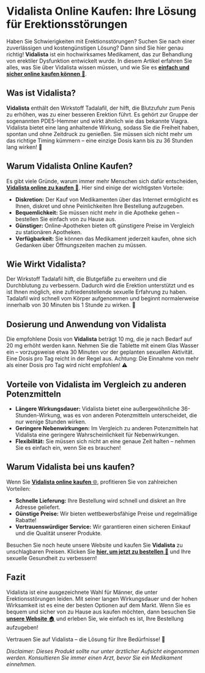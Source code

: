 # Vidalista Online Kaufen: Ihre Lösung für Erektionsstörungen

Haben Sie Schwierigkeiten mit Erektionsstörungen? Suchen Sie nach einer zuverlässigen und kostengünstigen Lösung? Dann sind Sie hier genau richtig! **Vidalista** ist ein hochwirksames Medikament, das zur Behandlung von erektiler Dysfunktion entwickelt wurde. In diesem Artikel erfahren Sie alles, was Sie über Vidalista wissen müssen, und wie Sie es [**einfach und sicher online kaufen können** 🚀](https://tinyurl.com/buyvidalista).

## Was ist Vidalista?

**Vidalista** enthält den Wirkstoff Tadalafil, der hilft, die Blutzufuhr zum Penis zu erhöhen, was zu einer besseren Erektion führt. Es gehört zur Gruppe der sogenannten PDE5-Hemmer und wirkt ähnlich wie das bekannte Viagra. Vidalista bietet eine lang anhaltende Wirkung, sodass Sie die Freiheit haben, spontan und ohne Zeitdruck zu genießen. Sie müssen sich nicht mehr um das richtige Timing kümmern – eine einzige Dosis kann bis zu 36 Stunden lang wirken! 💪

## Warum Vidalista Online Kaufen?

Es gibt viele Gründe, warum immer mehr Menschen sich dafür entscheiden, [**Vidalista online zu kaufen** 🛒](https://tinyurl.com/buyvidalista). Hier sind einige der wichtigsten Vorteile:

- **Diskretion:** Der Kauf von Medikamenten über das Internet ermöglicht es Ihnen, diskret und ohne Peinlichkeiten Ihre Bestellung aufzugeben.
- **Bequemlichkeit:** Sie müssen nicht mehr in die Apotheke gehen – bestellen Sie einfach von zu Hause aus.
- **Günstiger:** Online-Apotheken bieten oft günstigere Preise im Vergleich zu stationären Apotheken.
- **Verfügbarkeit:** Sie können das Medikament jederzeit kaufen, ohne sich Gedanken über Öffnungszeiten machen zu müssen.

## Wie Wirkt Vidalista?

Der Wirkstoff Tadalafil hilft, die Blutgefäße zu erweitern und die Durchblutung zu verbessern. Dadurch wird die Erektion unterstützt und es ist Ihnen möglich, eine zufriedenstellende sexuelle Erfahrung zu haben. Tadalafil wird schnell vom Körper aufgenommen und beginnt normalerweise innerhalb von 30 Minuten bis 1 Stunde zu wirken. 🍃

## Dosierung und Anwendung von Vidalista

Die empfohlene Dosis von **Vidalista** beträgt 10 mg, die je nach Bedarf auf 20 mg erhöht werden kann. Nehmen Sie die Tablette mit einem Glas Wasser ein – vorzugsweise etwa 30 Minuten vor der geplanten sexuellen Aktivität. Eine Dosis pro Tag reicht in der Regel aus. Achtung: Die Einnahme von mehr als einer Dosis pro Tag wird nicht empfohlen! ⚠️

## Vorteile von Vidalista im Vergleich zu anderen Potenzmitteln

- **Längere Wirkungsdauer:** Vidalista bietet eine außergewöhnliche 36-Stunden-Wirkung, was es von anderen Potenzmitteln unterscheidet, die nur wenige Stunden wirken.
- **Geringere Nebenwirkungen:** Im Vergleich zu anderen Potenzmitteln hat Vidalista eine geringere Wahrscheinlichkeit für Nebenwirkungen.
- **Flexibilität:** Sie müssen sich nicht an eine genaue Zeit halten – nehmen Sie es einfach ein, wenn Sie es brauchen!

## Warum Vidalista bei uns kaufen?

Wenn Sie [**Vidalista online kaufen** 🌐](https://tinyurl.com/buyvidalista), profitieren Sie von zahlreichen Vorteilen:

- **Schnelle Lieferung:** Ihre Bestellung wird schnell und diskret an Ihre Adresse geliefert.
- **Günstige Preise:** Wir bieten wettbewerbsfähige Preise und regelmäßige Rabatte!
- **Vertrauenswürdiger Service:** Wir garantieren einen sicheren Einkauf und die Qualität unserer Produkte.

Besuchen Sie noch heute unsere Website und kaufen Sie **Vidalista** zu unschlagbaren Preisen. Klicken Sie [**hier, um jetzt zu bestellen** 🛒](https://tinyurl.com/buyvidalista) und Ihre sexuelle Gesundheit zu verbessern!

## Fazit

Vidalista ist eine ausgezeichnete Wahl für Männer, die unter Erektionsstörungen leiden. Mit seiner langen Wirkungsdauer und der hohen Wirksamkeit ist es eine der besten Optionen auf dem Markt. Wenn Sie es bequem und sicher von zu Hause aus kaufen möchten, dann besuchen Sie [**unsere Website** 🏠](https://tinyurl.com/buyvidalista) und erleben Sie, wie einfach es ist, Ihre Bestellung aufzugeben!

Vertrauen Sie auf Vidalista – die Lösung für Ihre Bedürfnisse! 💯

_Disclaimer: Dieses Produkt sollte nur unter ärztlicher Aufsicht eingenommen werden. Konsultieren Sie immer einen Arzt, bevor Sie ein Medikament einnehmen._
